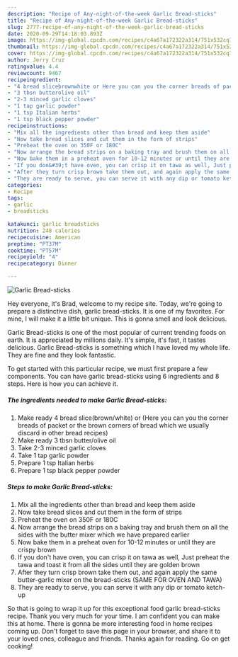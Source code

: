 ```yaml
---
description: "Recipe of Any-night-of-the-week Garlic Bread-sticks"
title: "Recipe of Any-night-of-the-week Garlic Bread-sticks"
slug: 2777-recipe-of-any-night-of-the-week-garlic-bread-sticks
date: 2020-09-29T14:18:03.893Z
image: https://img-global.cpcdn.com/recipes/c4a67a172322a314/751x532cq70/garlic-bread-sticks-recipe-main-photo.jpg
thumbnail: https://img-global.cpcdn.com/recipes/c4a67a172322a314/751x532cq70/garlic-bread-sticks-recipe-main-photo.jpg
cover: https://img-global.cpcdn.com/recipes/c4a67a172322a314/751x532cq70/garlic-bread-sticks-recipe-main-photo.jpg
author: Jerry Cruz
ratingvalue: 4.4
reviewcount: 9467
recipeingredient:
- "4 bread slicebrownwhite or Here you can you the corner breads of packet or the brown corners of bread which we usually discard in other bread recipes"
- "3 tbsn butterolive oil"
- "2-3 minced garlic cloves"
- "1 tap garlic powder"
- "1 tsp Italian herbs"
- "1 tsp black pepper powder"
recipeinstructions:
- "Mix all the ingredients other than bread and keep them aside"
- "Now take bread slices and cut them in the form of strips"
- "Preheat the oven on 350F or 180C"
- "Now arrange the bread strips on a baking tray and brush them on all the sides with the butter mixer which we have prepared earlier"
- "Now bake them in a preheat oven for 10-12 minutes or until they are crispy brown"
- "If you don&#39;t have oven, you can crisp it on tawa as well, Just preheat the tawa and toast it from all the sides until they are golden brown"
- "After they turn crisp brown take them out, and again apply the same butter-garlic mixer on the bread-sticks (SAME FOR OVEN AND TAWA)"
- "They are ready to serve, you can serve it with any dip or tomato ketch-up"
categories:
- Recipe
tags:
- garlic
- breadsticks

katakunci: garlic breadsticks 
nutrition: 248 calories
recipecuisine: American
preptime: "PT37M"
cooktime: "PT57M"
recipeyield: "4"
recipecategory: Dinner

---
```



![Garlic Bread-sticks](https://img-global.cpcdn.com/recipes/c4a67a172322a314/751x532cq70/garlic-bread-sticks-recipe-main-photo.jpg)

Hey everyone, it's Brad, welcome to my recipe site. Today, we're going to prepare a distinctive dish, garlic bread-sticks. It is one of my favorites. For mine, I will make it a little bit unique. This is gonna smell and look delicious.



Garlic Bread-sticks is one of the most popular of current trending foods on earth. It is appreciated by millions daily. It's simple, it's fast, it tastes delicious. Garlic Bread-sticks is something which I have loved my whole life. They are fine and they look fantastic.


To get started with this particular recipe, we must first prepare a few components. You can have garlic bread-sticks using 6 ingredients and 8 steps. Here is how you can achieve it.

<!--inarticleads1-->

##### The ingredients needed to make Garlic Bread-sticks:

1. Make ready 4 bread slice(brown/white) or (Here you can you the corner breads of packet or the brown corners of bread which we usually discard in other bread recipes)
1. Make ready 3 tbsn butter/olive oil
1. Take 2-3 minced garlic cloves
1. Take 1 tap garlic powder
1. Prepare 1 tsp Italian herbs
1. Prepare 1 tsp black pepper powder




<!--inarticleads2-->

##### Steps to make Garlic Bread-sticks:

1. Mix all the ingredients other than bread and keep them aside
1. Now take bread slices and cut them in the form of strips
1. Preheat the oven on 350F or 180C
1. Now arrange the bread strips on a baking tray and brush them on all the sides with the butter mixer which we have prepared earlier
1. Now bake them in a preheat oven for 10-12 minutes or until they are crispy brown
1. If you don&#39;t have oven, you can crisp it on tawa as well, Just preheat the tawa and toast it from all the sides until they are golden brown
1. After they turn crisp brown take them out, and again apply the same butter-garlic mixer on the bread-sticks (SAME FOR OVEN AND TAWA)
1. They are ready to serve, you can serve it with any dip or tomato ketch-up




So that is going to wrap it up for this exceptional food garlic bread-sticks recipe. Thank you very much for your time. I am confident you can make this at home. There is gonna be more interesting food in home recipes coming up. Don't forget to save this page in your browser, and share it to your loved ones, colleague and friends. Thanks again for reading. Go on get cooking!
